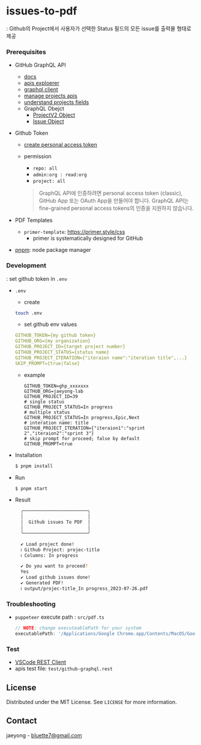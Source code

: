 # issues-to-pdf
: Github의 Project에서 사용자가 선택한 Status 필드의 모든 issue를 출력물 형태로 제공


### Prerequisites
- GitHub GraphQL API
  - [docs](https://docs.github.com/ko/graphql)
  - [apis exploerer](https://docs.github.com/ko/graphql/overview/explorer)
  - [graphql client](https://github.com/octokit/graphql.js)
  - [manage projects apis](https://docs.github.com/en/issues/planning-and-tracking-with-projects/automating-your-project/using-the-api-to-manage-projects)
  - [understand projects fields](https://docs.github.com/en/issues/planning-and-tracking-with-projects/understanding-fields/about-text-and-number-fields)
  - GraphQL Obejct
    - [ProjectV2 Object](https://docs.github.com/ko/graphql/reference/objects#projectv2)
    - [Issue Object](https://docs.github.com/ko/graphql/reference/objects#issue)


- Github Token
  - [create personal access token](https://docs.github.com/ko/authentication/keeping-your-account-and-data-secure/creating-a-personal-access-token)
  - permission
    - `repo: all`
    - `admin:org : read:org`
    - `project: all`


    > GraphQL API에 인증하려면 personal access token (classic), GitHub App 또는 OAuth App을 만들어야 합니다. GraphQL API는 fine-grained personal access tokens의 인증을 지원하지 않습니다.

- PDF Templates
  - `primer-template`: https://primer.style/css
    - primer is systematically designed for GitHub


- [pnpm](https://pnpm.io/): node package manager

### Development
: set github token in `.env`

- `.env`
  - create
  ```bash
  touch .env
  ```
  
  - set github env values
  ```yml
  GITHUB_TOKEN={my github token}
  GITHUB_ORG={my organization}
  GITHUB_PROJECT_ID={target project number}
  GITHUB_PROJECT_STATUS={status name}
  GITHUB_PROJECT_ITERATION={"iteraion name":"iteration title",...}
  SKIP_PROMPT={true|false}
  ```

    * example
      ```
      GITHUB_TOKEN=ghp_xxxxxxx
      GITHUB_ORG=jaeyong-lab
      GITHUB_PROJECT_ID=39
      # single status
      GITHUB_PROJECT_STATUS=In progress
      # multiple status
      GITHUB_PROJECT_STATUS=In progress,Epic,Next
      # interation name: title
      GITHUB_PROJECT_ITERATION={"iteraion1":"sprint 2","iteraion2":"sprint 3"}
      # skip prompt for proceed; false by default
      GITHUB_PROMPT=true
      ```

- Installation
  ```bash
  $ pnpm install
  ```
- Run
  ```bash
  $ pnpm start
  ```
- Result
  ```bash
    ╭────────────────────────╮
    │                        │
    │  Github issues To PDF  │
    │                        │
    ╰────────────────────────╯

    ✔ Load project done!
    ℹ Github Project: projec-title
    ℹ Columns: In progress    

    ✔ Do you want to proceed?
    Yes
    ✔ Load github issues done!
    ✔ Generated PDF!
    ℹ output/projec-title_In progress_2023-07-26.pdf 
  ```

### Troubleshooting
- `puppeteer` execute path :  `src/pdf.ts`
    ```javascript
    // NOTE: change executeablePath for your system
    executablePath: '/Applications/Google Chrome.app/Contents/MacOS/Google Chrome'
    ```

### Test
- [VSCode REST Client](https://marketplace.visualstudio.com/items?itemName=humao.rest-client)
- apis test file: `test/github-graphql.rest`


<!-- LICENSE -->
## License

Distributed under the MIT License. See `LICENSE` for more information.


<!-- CONTACT -->
## Contact

jaeyong - bluette7@gmail.com
